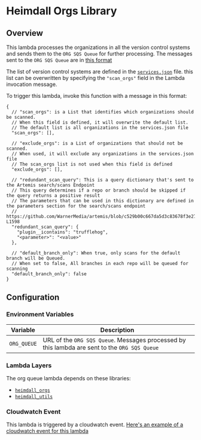 # Heimdall Orgs Library

## Overview

This lambda processes the organizations in all the version control systems and sends them to the `ORG SQS Queue` for further processing. The messages sent to the `ORG SQS Queue` are in [this format](../../README.md#org-sqs-queue-message-format)

The list of version control systems are defined in the [`services.json`](../../../backend/services.json) file. this list can be overwritten by specifying the `"scan_orgs"` field in the Lambda invocation message.

To trigger this lambda, invoke this function with a message in this format:

```jsonc
{
  // "scan_orgs": is a List that identifies which organizations should be scanned.
  // When this field is defined, it will overwrite the default list.
  // The default list is all organizations in the services.json file
  "scan_orgs": [],

  // "exclude_orgs": is a List of organizations that should not be scanned.
  // When used, it will exclude any organizations in the services.json file
  // The scan_orgs list is not used when this field is defined
  "exclude_orgs": [],

  // "redundant_scan_query": This is a query dictionary that's sent to the Artemis search/scans Endpoint
  // This query determines if a repo or branch should be skipped if the query returns a positive result
  // The parameters that can be used in this dictionary are defined in the parameters section for the search/scans endpoint
  // https://github.com/WarnerMedia/artemis/blob/c529b00c667da5d3c83678f3e279f7a8c41c1b45/backend/lambdas/api/spec.yaml#L1570-L1598
  "redundant_scan_query": {
    "plugin__icontains": "trufflehog",
    "<parameter>": "<value>"
  },

  // "default_branch_only": When true, only scans for the default branch will be Queued.
  // When set to false, All branches in each repo will be queued for scanning
  "default_branch_only": false
}
```

## Configuration

### Environment Variables

| Variable    | Description                                                                                   |
| ----------- | --------------------------------------------------------------------------------------------- |
| `ORG_QUEUE` | URL of the `ORG SQS Queue`. Messages processed by this lambda are sent to the `ORG SQS Queue` |

### Lambda Layers

The org queue lambda depends on these libraries:

- [`heimdall_orgs`](../layers/heimdall_orgs/)
- [`heimdall_utils`](../layers/heimdall_utils/)

### Cloudwatch Event

This lambda is triggered by a cloudwatch event. [Here's an example of a cloudwatch event for this lambda](https://github.com/WarnerMedia/artemis/blob/c529b00c667da5d3c83678f3e279f7a8c41c1b45/orchestrator/terraform/environments/example/main.tf#L64-L81)
